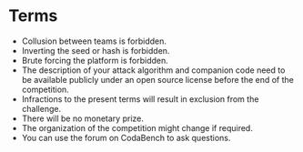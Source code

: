 # Terms

- Collusion between teams is forbidden.
- Inverting the seed or hash is forbidden.
- Brute forcing the platform is forbidden.
- The description of your attack algorithm and companion code need to be available publicly under an open source license before the end of the competition.
- Infractions to the present terms will result in exclusion from the challenge.
- There will be no monetary prize.
- The organization of the competition might change if required.
- You can use the forum on CodaBench to ask questions.